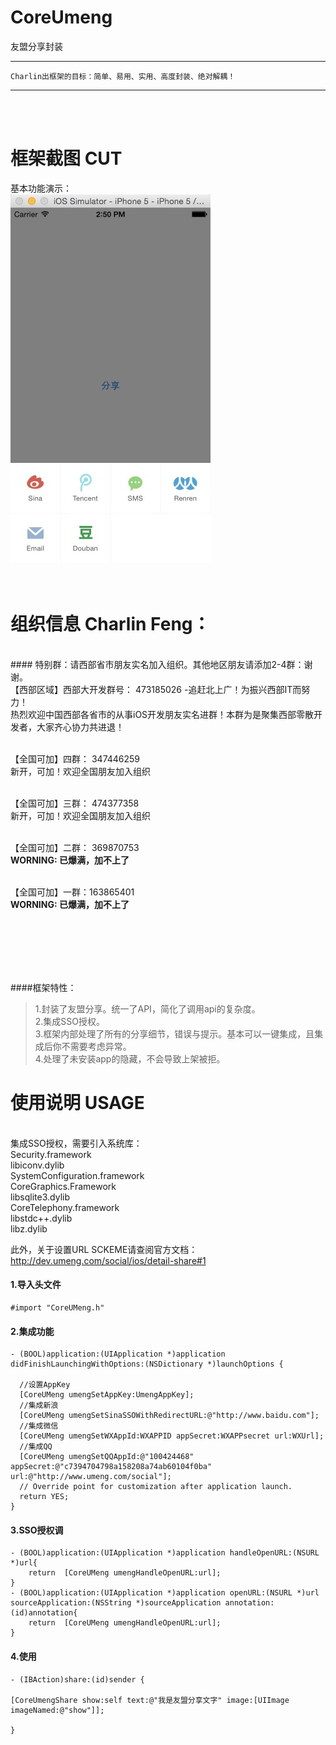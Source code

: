 # CoreUmeng
友盟分享封装

-----
    Charlin出框架的目标：简单、易用、实用、高度封装、绝对解耦！
    
-----

<br /><br />

框架截图 CUT
===============
基本功能演示：<br />
![image](./CoreUmeng/show.png)<br />
<br /><br />

组织信息 Charlin Feng：
===============
<br />
#### 特别群：请西部省市朋友实名加入组织。其他地区朋友请添加2-4群：谢谢。
<br />
【西部区域】西部大开发群号： 473185026  -追赶北上广！为振兴西部IT而努力！<br />
热烈欢迎中国西部各省市的从事iOS开发朋友实名进群！本群为是聚集西部零散开发者，大家齐心协力共进退！ <br /><br />

【全国可加】四群： 347446259<br />
新开，可加！欢迎全国朋友加入组织 <br /><br />

【全国可加】三群： 474377358<br />
新开，可加！欢迎全国朋友加入组织 <br /><br />

【全国可加】二群： 369870753<br />
**WORNING: 已爆满，加不上了**<br /><br />

【全国可加】一群：163865401<br />
**WORNING: 已爆满，加不上了**<br /><br />

<br /><br />



<br /><br />
####框架特性：<br />
>1.封装了友盟分享。统一了API，简化了调用api的复杂度。<br />
>2.集成SSO授权。<br />
>3.框架内部处理了所有的分享细节，错误与提示。基本可以一键集成，且集成后你不需要考虑异常。<br />
>4.处理了未安装app的隐藏，不会导致上架被拒。<br />




使用说明 USAGE
===============
<br/>
集成SSO授权，需要引入系统库：<br/>
Security.framework<br/>
libiconv.dylib<br/>
SystemConfiguration.framework<br/>
CoreGraphics.Framework<br/>
libsqlite3.dylib<br/>
CoreTelephony.framework<br/>
libstdc++.dylib<br/>
libz.dylib<br/>

此外，关于设置URL SCKEME请查阅官方文档：http://dev.umeng.com/social/ios/detail-share#1
<br/>

#### 1.导入头文件
    #import "CoreUMeng.h"


#### 2.集成功能
    
    - (BOOL)application:(UIApplication *)application didFinishLaunchingWithOptions:(NSDictionary *)launchOptions {
      
      //设置AppKey
      [CoreUMeng umengSetAppKey:UmengAppKey];
      //集成新浪
      [CoreUMeng umengSetSinaSSOWithRedirectURL:@"http://www.baidu.com"];
      //集成微信
      [CoreUMeng umengSetWXAppId:WXAPPID appSecret:WXAPPsecret url:WXUrl];
      //集成QQ
      [CoreUMeng umengSetQQAppId:@"100424468" appSecret:@"c7394704798a158208a74ab60104f0ba" url:@"http://www.umeng.com/social"];
      // Override point for customization after application launch.
      return YES;
    }

#### 3.SSO授权调
    - (BOOL)application:(UIApplication *)application handleOpenURL:(NSURL *)url{
        return  [CoreUMeng umengHandleOpenURL:url];
    }
    - (BOOL)application:(UIApplication *)application openURL:(NSURL *)url sourceApplication:(NSString *)sourceApplication annotation:(id)annotation{
        return  [CoreUMeng umengHandleOpenURL:url];
    }

#### 4.使用
    - (IBAction)share:(id)sender {
    
    [CoreUmengShare show:self text:@"我是友盟分享文字" image:[UIImage imageNamed:@"show"]];
    
    }
    


